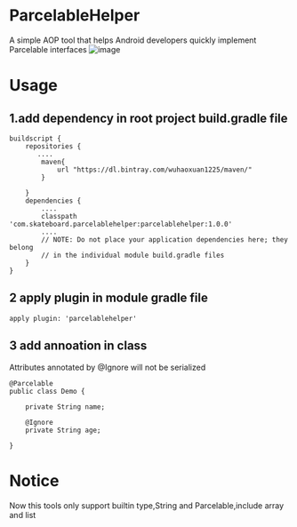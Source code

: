 # ParcelableHelper
A simple AOP tool that helps Android developers quickly implement Parcelable interfaces
![image](https://github.com/skateboard1991/ParcelableHelper/blob/master/icon.jpeg)

# Usage
## 1.add dependency in root project build.gradle file
```
buildscript {
    repositories {
       ....
        maven{
            url "https://dl.bintray.com/wuhaoxuan1225/maven/"
        }
        
    }
    dependencies {
        ....
        classpath 'com.skateboard.parcelablehelper:parcelablehelper:1.0.0'
        ....
        // NOTE: Do not place your application dependencies here; they belong
        // in the individual module build.gradle files
    }
}
```
## 2 apply plugin in module gradle file
```
apply plugin: 'parcelablehelper'
```

## 3 add annoation in class
Attributes annotated by @Ignore will not be serialized
```
@Parcelable
public class Demo {

    private String name;
    
    @Ignore
    private String age;

}

```

# Notice
Now this tools only support builtin type,String and Parcelable,include array and list
